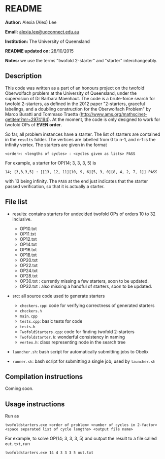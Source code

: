 # README
**Author:** Alexia (Alex) Lee

**Email:** alexia.lee@uqconnect.edu.au

**Institution:** The University of Queensland

**README updated on:** 28/10/2015

**Notes:** we use the terms "twofold 2-starter" and "starter" interchangeably.

## Description
This code was written as a part of an honours project on the twofold Oberwolfach
problem at the University of Queensland, under the supervision of Dr Barbara Maenhaut.
The code is a brute-force search for twofold 2-starters, as defined in the 2012 paper 
"2-starters, graceful labelings, and a doubling construction for the Oberwolfach Problem"
by Marco Buratti and Tommaso Traetta (http://www.ams.org/mathscinet-getitem?mr=2974194). 
At the moment, the code is only designed to work for twofold OPs of **EVEN order**.

So far, all problem instances have a starter. The list of starters are contained in the 
`results` folder. The vertices are labelled from 0 to n-1, and n-1 is the infinity vertex.
The starters are given in the format 

`<order>: <lengths of cycles> : <cycles given as lists> PASS`

For example, a starter for OP(14; 3, 3, 3, 5) is 

`14; [3,3,3,5] : [[13, 12, 11][10, 9, 6][5, 3, 0][8, 4, 2, 7, 1]] PASS`

with 13 being infinity. The `PASS` at the end just indicates that the starter passed
verification, so that it is actually a starter. 

## File list 
- results: contains starters for undecided twofold OPs of orders 10 to 32 inclusive.
	- OP10.txt
	- OP11.txt
	- OP12.txt
	- OP14.txt
	- OP16.txt
	- OP18.txt
	- OP20.txt
	- OP22.txt
	- OP24.txt
	- OP28.txt
	- OP30.txt : currently missing a few starters, soon to be updated.
	- OP32.txt : also missing a handful of starters, soon to be updated.
	
- src: all source code used to generate starters
	- `checkers.cpp`: code for verifying correctness of generated starters
	- `checkers.h`
	- `main.cpp`
	- `tests.cpp`: basic tests for code
	- `tests.h`
	- `TwofoldStarters.cpp`: code for finding twofold 2-starters
	- `Twofoldstarter.h`: wonderful consistency in naming
	- `vertex.h`: class representing node in the search tree

- `launcher.sh`: bash script for automatically submitting jobs to Obelix 
- `runner.sh`: bash script for submitting a single job, used by `launcher.sh`

## Compilation instructions
Coming soon. 

## Usage instructions
Run as 

`twofoldstarters.exe <order of problem> <number of cycles in 2-factor> <space separated list of cycle lengths> <output file name>`

For example, to solve OP(14; 3, 3, 3, 5) and output the result to a file called `out.txt`, run

`twofoldstarters.exe 14 4 3 3 3 5 out.txt`

